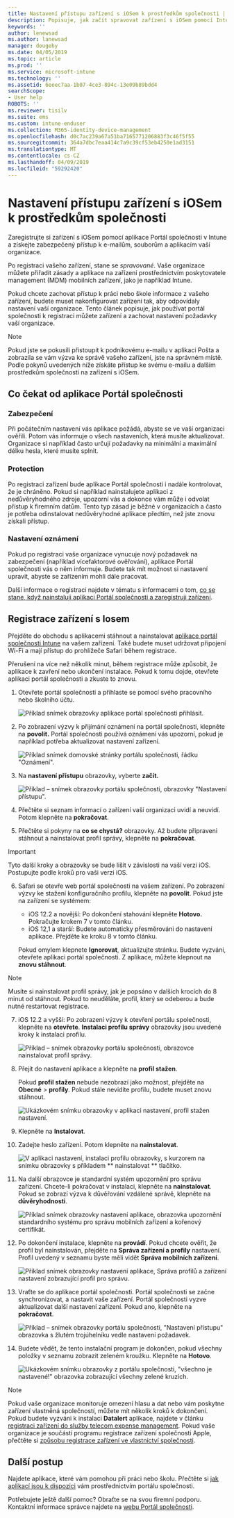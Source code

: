 ```yaml
---
title: Nastavení přístupu zařízení s iOSem k prostředkům společnosti | Microsoft Docs
description: Popisuje, jak začít spravovat zařízení s iOSem pomocí Intune
keywords: ''
author: lenewsad
ms.author: lanewsad
manager: dougeby
ms.date: 04/05/2019
ms.topic: article
ms.prod: ''
ms.service: microsoft-intune
ms.technology: ''
ms.assetid: 6eeec7aa-1b07-4ce3-894c-13e09b89bdd4
searchScope:
- User help
ROBOTS: ''
ms.reviewer: tisilv
ms.suite: ems
ms.custom: intune-enduser
ms.collection: M365-identity-device-management
ms.openlocfilehash: d0c7ac239a67a51ba7165771206883f3c46f5f55
ms.sourcegitcommit: 364a7dbc7eaa414c7a9c39cf53eb4250e1ad3151
ms.translationtype: MT
ms.contentlocale: cs-CZ
ms.lasthandoff: 04/09/2019
ms.locfileid: "59292420"
---
```

# <a name="set-up-ios-device-access-to-your-company-resources"></a>Nastavení přístupu zařízení s iOSem k prostředkům společnosti  

Zaregistrujte si zařízení s iOSem pomocí aplikace Portál společnosti v Intune a získejte zabezpečený přístup k e-mailům, souborům a aplikacím vaší organizace.

Po registraci vašeho zařízení, stane se *spravované*. Vaše organizace můžete přiřadit zásady a aplikace na zařízení prostřednictvím poskytovatele management (MDM) mobilních zařízení, jako je například Intune.  

Pokud chcete zachovat přístup k práci nebo škole informace z vašeho zařízení, budete muset nakonfigurovat zařízení tak, aby odpovídaly nastavení vaší organizace. Tento článek popisuje, jak používat portál společnosti k registraci můžete zařízení a zachovat nastavení požadavky vaší organizace. 

> [!NOTE]
> Pokud jste se pokusili přistoupit k podnikovému e-mailu v aplikaci Pošta a zobrazila se vám výzva ke správě vašeho zařízení, jste na správném místě. Podle pokynů uvedených níže získáte přístup ke svému e-mailu a dalším prostředkům společnosti na zařízení s iOSem.  

## <a name="what-to-expect-from-the-company-portal-app"></a>Co čekat od aplikace Portál společnosti  

### <a name="security"></a>Zabezpečení  
Při počátečním nastavení vás aplikace požádá, abyste se ve vaší organizaci ověřili. Potom vás informuje o všech nastaveních, která musíte aktualizovat. Organizace si například často určují požadavky na minimální a maximální délku hesla, které musíte splnit.     

### <a name="protection"></a>Protection  
Po registraci zařízení bude aplikace Portál společnosti i nadále kontrolovat, že je chráněno. Pokud si například nainstalujete aplikaci z nedůvěryhodného zdroje, upozorní vás a dokonce vám může i odvolat přístup k firemním datům. Tento typ zásad je běžné v organizacích a často je potřeba odinstalovat nedůvěryhodné aplikace předtím, než jste znovu získali přístup.  

### <a name="setting-notifications"></a>Nastavení oznámení  
Pokud po registraci vaše organizace vynucuje nový požadavek na zabezpečení (například vícefaktorové ověřování), aplikace Portál společnosti vás o něm informuje. Budete tak mít možnost si nastavení upravit, abyste se zařízením mohli dále pracovat.  

Další informace o registraci najdete v tématu s informacemi o tom, [co se stane, když nainstaluji aplikaci Portál společnosti a zaregistruji zařízení](https://docs.microsoft.com//intune-user-help/what-happens-if-you-install-the-company-portal-app-and-enroll-your-device-in-intune-ios).  

## <a name="enroll-your-ios-device"></a>Registrace zařízení s Iosem  

Přejděte do obchodu s aplikacemi stáhnout a nainstalovat [aplikace portál společnosti Intune](install-and-sign-in-to-the-intune-company-portal-app-ios.md) na vašem zařízení. Také budete muset udržovat připojení Wi-Fi a mají přístup do prohlížeče Safari během registrace. 

Přerušení na více než několik minut, během registrace může způsobit, že aplikace k zavření nebo ukončení instalace. Pokud k tomu dojde, otevřete aplikaci portál společnosti a zkuste to znovu.  

1. Otevřete portál společnosti a přihlaste se pomocí svého pracovního nebo školního účtu. 

    ![Příklad snímek obrazovky aplikace portál společnosti přihlásit.](./media/ios-01-cp-enroll-1903.PNG)  

2. Po zobrazení výzvy k přijímání oznámení na portál společnosti, klepněte na **povolit.** Portál společnosti používá oznámení vás upozorní, pokud je například potřeba aktualizovat nastavení zařízení. 

    ![Příklad snímek domovské stránky portálu společnosti, řádku "Oznámení".](./media/ios-04-cp-enroll-1903.PNG)  

3. Na **nastavení přístupu** obrazovky, vyberte **začít.**  

     ![Příklad – snímek obrazovky portálu společnosti, obrazovky "Nastavení přístupu".](./media/ios-05-cp-enroll-1903.PNG)  

4. Přečtěte si seznam informací o zařízení vaší organizaci uvidí a neuvidí. Potom klepněte na **pokračovat**.  

5. Přečtěte si pokyny na **co se chystá?** obrazovky. Až budete připraveni stáhnout a nainstalovat profil správy, klepněte na **pokračovat**.  

 > [!IMPORTANT]
> Tyto další kroky a obrazovky se bude lišit v závislosti na vaší verzi iOS. Postupujte podle kroků pro vaši verzi iOS. 

6. Safari se otevře web portál společnosti na vašem zařízení. Po zobrazení výzvy ke stažení konfiguračního profilu, klepněte na **povolit**. Pokud jste na zařízení se systémem:  
    * iOS 12.2 a novější: Po dokončení stahování klepněte **Hotovo.** Pokračujte krokem 7 v tomto článku.
    * iOS 12,1 a starší: Budete automaticky přesměrováni do nastavení aplikace. Přejděte ke kroku 8 v tomto článku.  
 
    Pokud omylem klepnete **Ignorovat**, aktualizujte stránku. Budete vyzváni, otevřete aplikaci portál společnosti. Z aplikace, můžete klepnout na **znovu stáhnout**.

  > [!NOTE]
  > Musíte si nainstalovat profil správy, jak je popsáno v dalších krocích do 8 minut od stáhnout. Pokud to neuděláte, profil, který se odeberou a bude nutné restartovat registrace.  

7. iOS 12.2 a vyšší: Po zobrazení výzvy k otevření portálu společnosti, klepněte na **otevřete**. **Instalaci profilu správy** obrazovky jsou uvedené kroky k instalaci profilu.

    ![Příklad – snímek obrazovky portálu společnosti, obrazovce nainstalovat profil správy.](./media/ios-1904-settings-icon.PNG)  

8. Přejít do nastavení aplikace a klepněte na **profil stažen**.  

    Pokud **profil stažen** nebude nezobrazí jako možnost, přejděte na **Obecné** > **profily**. Pokud stále nevidíte profilu, budete muset znovu stáhnout.  

    ![Ukázkovém snímku obrazovky v aplikaci nastavení, profil stažen nastavení.](./media/ios-1904-settings-badge.PNG)  

9. Klepněte na **Instalovat**.  
    
10. Zadejte heslo zařízení. Potom klepněte na **nainstalovat**.    

    ![V aplikaci nastavení, instalaci profilu obrazovky, s kurzorem na snímku obrazovky s příkladem ** nainstalovat ** tlačítko.](./media/ios-1904-password-install.PNG)  


11. Na další obrazovce je standardní systém upozornění pro správu zařízení. Chcete-li pokračovat v instalaci, klepněte na **nainstalovat**. Pokud se zobrazí výzva k důvěřování vzdálené správě, klepněte na **důvěryhodnosti**.  

    ![Příklad snímek obrazovky nastavení aplikace, obrazovka upozornění standardního systému pro správu mobilních zařízení a kořenový certifikát.](./media/ios-15-cp-enroll-1903.PNG)  

12. Po dokončení instalace, klepněte na **provádí**. Pokud chcete ověřit, že profil byl nainstalován, přejděte na **Správa zařízení a profily** nastavení. Profil uvedený v seznamu byste měli vidět **Správa mobilních zařízení**.   

    ![Příklad snímek obrazovky nastavení aplikace, Správa profilů a zařízení nastavení zobrazující profil pro správu.](./media/ios-00-cp-enroll-1903.PNG)  

13. Vraťte se do aplikace portál společnosti. Portál společnosti se začne synchronizovat, a nastavit vaše zařízení. Portál společnosti vyzve aktualizovat další nastavení zařízení. Pokud ano, klepněte na **pokračovat**.  

    ![Příklad – snímek obrazovky portálu společnosti, "Nastavení přístupu" obrazovka s žlutém trojúhelníku vedle nastavení požadavek.](./media/ios-12-cp-enroll-1903.PNG)  

14. Budete vědět, že tento instalační program je dokončen, pokud všechny položky v seznamu zobrazit zeleném kroužku. Klepněte na **Hotovo**.   
    
    ![Ukázkovém snímku obrazovky z portálu společnosti, "všechno je nastavené!" obrazovka zobrazující všechny zelené kruzích.](./media/ios-13-cp-enroll-1903.PNG)  

> [!Note]
> Pokud vaše organizace monitoruje omezení hlasu a dat nebo vám poskytne zařízení vlastněná společností, můžete mít několik kroků k dokončení. Pokud budete vyzváni k instalaci **Datalert** aplikace, najdete v článku [registraci zařízení do služby telecom expense management](enroll-your-device-with-telecom-expense-management-ios.md). Pokud vaše organizace je součástí programu registrace zařízení společnosti Apple, přečtěte si [způsobu registrace zařízení ve vlastnictví společnosti](enroll-your-device-dep-ios.md).  

## <a name="next-steps"></a>Další postup  
Najdete aplikace, které vám pomohou při práci nebo školu. Přečtěte si [jak aplikací jsou k dispozici](use-managed-apps-on-your-device-ios.md) vám prostřednictvím portálu společnosti.  

Potřebujete ještě další pomoc? Obraťte se na svou firemní podporu. Kontaktní informace správce najdete na [webu Portál společnosti](https://go.microsoft.com/fwlink/?linkid=2010980).  

